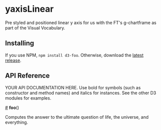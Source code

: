# yaxisLinear

Pre styled and positioned linear y axis for us with the FT's g-chartframe as part of the Visual Vocabulary.

## Installing

If you use NPM, `npm install d3-foo`. Otherwise, download the [latest release](https://github.com/d3/d3-foo/releases/latest).

## API Reference

YOUR API DOCUMENTATION HERE. Use bold for symbols (such as constructor and method names) and italics for instances. See the other D3 modules for examples.

<a href="#foo" name="foo">#</a> <b>foo</b>()

Computes the answer to the ultimate question of life, the universe, and everything.
